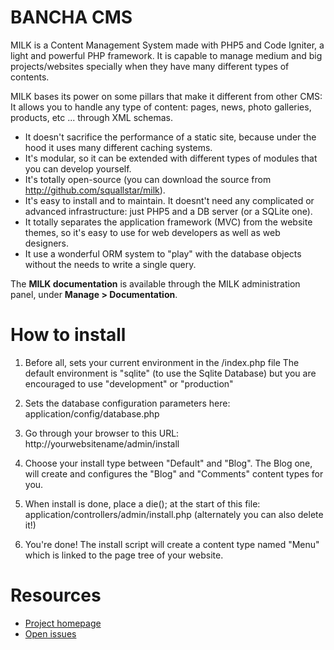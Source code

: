 # BANCHA CMS

MILK is a Content Management System made with PHP5 and Code Igniter, a light and powerful PHP framework.
It is capable to manage medium and big projects/websites specially when they have many different types of contents.


MILK bases its power on some pillars that make it different from other CMS:
It allows you to handle any type of content: pages, news, photo galleries, products, etc ... through XML schemas.

 * It doesn't sacrifice the performance of a static site, because under the hood it uses many different caching systems.
 * It's modular, so it can be extended with different types of modules that you can develop yourself.
 * It's totally open-source (you can download the source from http://github.com/squallstar/milk).
 * It's easy to install and to maintain. It doesnt't need any complicated or advanced infrastructure: just PHP5 and a DB server (or a SQLite one).
  * It totally separates the application framework (MVC) from the website themes, so it's easy to use for web developers as well as web designers.
  * It use a wonderful ORM system to "play" with the database objects without the needs to write a single query.

The **MILK documentation** is available through the MILK administration panel, under **Manage > Documentation**.

# How to install

1. Before all, sets your current environment in the /index.php file
    The default environment is "sqlite" (to use the Sqlite Database)
    but you are encouraged to use "development" or "production"
 
2. Sets the database configuration parameters here: application/config/database.php

3. Go through your browser to this URL: http://yourwebsitename/admin/install

4. Choose your install type between "Default" and "Blog". The Blog one, will create and configures the "Blog" and "Comments" content types for you.

4. When install is done, place a die(); at the start of this file: application/controllers/admin/install.php (alternately you can also delete it!)
 
5. You're done! The install script will create a content type named "Menu" which is linked to the page tree of your website.

# Resources

 * [Project homepage](https://github.com/squallstar/milk)
 * [Open issues](https://github.com/squallstar/milk/issues)
